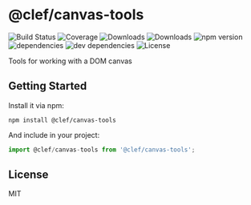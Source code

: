 # @clef/canvas-tools

![Build Status](https://img.shields.io/travis/jessepollak/@clef/canvas-tools.svg)
![Coverage](https://img.shields.io/coveralls/jessepollak/@clef/canvas-tools.svg)
![Downloads](https://img.shields.io/npm/dm/@clef/canvas-tools.svg)
![Downloads](https://img.shields.io/npm/dt/@clef/canvas-tools.svg)
![npm version](https://img.shields.io/npm/v/@clef/canvas-tools.svg)
![dependencies](https://img.shields.io/david/jessepollak/@clef/canvas-tools.svg)
![dev dependencies](https://img.shields.io/david/dev/jessepollak/@clef/canvas-tools.svg)
![License](https://img.shields.io/npm/l/@clef/canvas-tools.svg)

Tools for working with a DOM canvas

## Getting Started

Install it via npm:

```shell
npm install @clef/canvas-tools
```

And include in your project:

```javascript
import @clef/canvas-tools from '@clef/canvas-tools';
```

## License

MIT

